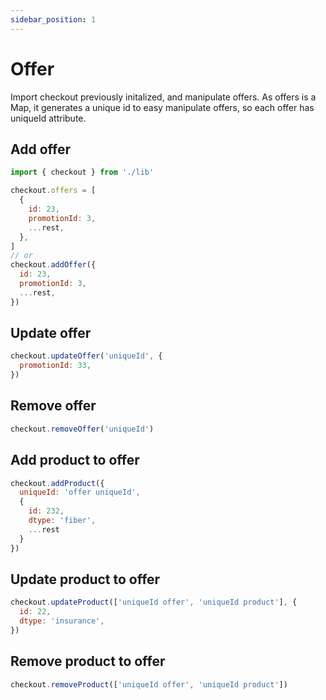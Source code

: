 ```yaml
---
sidebar_position: 1
---
```


# Offer

Import checkout previously initalized, and manipulate offers.
As offers is a Map, it generates a unique id to easy manipulate offers, so each offer has uniqueId attribute.

## Add offer

```js
import { checkout } from './lib'

checkout.offers = [
  {
    id: 23,
    promotionId: 3,
    ...rest,
  },
]
// or
checkout.addOffer({
  id: 23,
  promotionId: 3,
  ...rest,
})
```

## Update offer

```js
checkout.updateOffer('uniqueId', {
  promotionId: 33,
})
```

## Remove offer

```js
checkout.removeOffer('uniqueId')
```

## Add product to offer

```js
checkout.addProduct({
  uniqueId: 'offer uniqueId',
  {
    id: 232,
    dtype: 'fiber',
    ...rest
  }
})
```

## Update product to offer

```js
checkout.updateProduct(['uniqueId offer', 'uniqueId product'], {
  id: 22,
  dtype: 'insurance',
})
```

## Remove product to offer

```js
checkout.removeProduct(['uniqueId offer', 'uniqueId product'])
```
